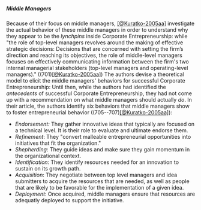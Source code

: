 ##### Middle Managers

Because of their focus on middle managers, [[@Kuratko-2005aa]](t) investigate the actual behavior of these middle managers in order to understand why they appear to be the _lynchpins_ inside Corporate Entrepreneurship: while "the role of top-level managers revolves around the making of effective strategic decisions: Decisions that are concerned with setting the firm’s direction and reaching its objectives, the role of middle-level managers focuses on effectively communicating information between the firm's two internal managerial stakeholders (top-level managers and operating-level managers)." ((701)[[@Kuratko-2005aa]](y)) The authors devise a theoretical model to elicit the middle managers' behaviors for successful Corporate Entrepreneurship: Until then, while the authors had identified the _antecedents_ of successful Corporate Entrepreneurship, they had not come up with a recommendation on what middle managers should actually _do_. In their article, the authors identify six behaviors that middle managers show to foster entrepreneurial behavior ((705--707)[[@Kuratko-2005aa]](y)): 

  
- _Endorsement:_ They gather innovative ideas that typically are focused on a technical level. It is their role to evaluate and ultimate endorse them.
- _Refinement_: They "convert malleable entrepreneurial opportunities into initiatives that fit the organization."
- _Shepherding_: They guide ideas and make sure they gain momentum in the organizational context. 
- _Identification_: They identify resources needed for an innovation to sustain on its growth path.
- _Acquisition_: They negotiate between top level managers and idea submitters to acquire the resources that are needed, as well as people that are likely to be favorable for the implementation of a given idea.
- _Deployment_: Once acquired, middle managers ensure that resources are adequatly deployed to support the initiative.
